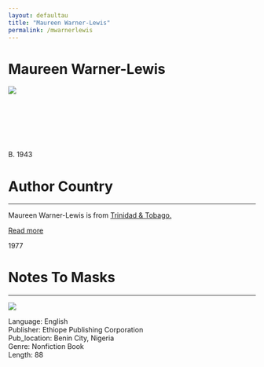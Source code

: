 ```yaml
---
layout: defaultau
title: "Maureen Warner-Lewis"
permalink: /mwarnerlewis
---
```

<!-- partial:index.partial.html -->
<div class="content">
    <h1>Maureen Warner-Lewis</h1>
    <div class="quote">
        <div><img src="https://aalbc.com/author-photos/Maureen-Warner-Lewis.jpg" class="logo"></div>
    </div>
    <div class="timeline">
        <div style="padding-bottom:100px;"></div>
        <div class="block">
            <div class="date right"><p class="right">B. 1943</p></div>
            <div class="dot"></div>
            <div class="left first">
            <div class="author_country">
                <h1>Author Country</h1><hr>
            <div class="aclocation"><p>Maureen Warner-Lewis is from <a href="http://localhost:4000/3">Trinidad & Tobago.</a></p></div>
              <div class="acreadmore">  <a href="https://en.wikipedia.org/wiki/Maureen_Warner-Lewis" target="_blank">Read more</a></div>
            </div>
            </div>
        </div>
        <div class="block">
            <div class="date left"><p class="left">1977</p></div>
            <div class="dot"></div>
            <div class="right">
                <h1>Notes To Masks</h1><hr>
                <p><img src="https://books.google.dm/books/content?id=Zfw8AAAAIAAJ&printsec=frontcover&img=1&zoom=1&imgtk=AFLRE73k4VJmZaf1vAqxz0aydFo-jvE4nwW33biOPXfV-Gi7DdDu7RyEVKbIVWm-v5_IhQKBHQv7ksJks4_KFV89gCdbfaJJ42awG7e-l_M9imfju6TMv_l67PbGsM2wfXGfEkVZebJ4"></p>
                <p>       
		    Language: English<br/>
                Publisher: Ethiope Publishing Corporation<br/>
                Pub_location: Benin City, Nigeria<br/>
                Genre: Nonfiction Book<br/>
                Length: 88<br/>                   </p>
            </div>
        </div>
